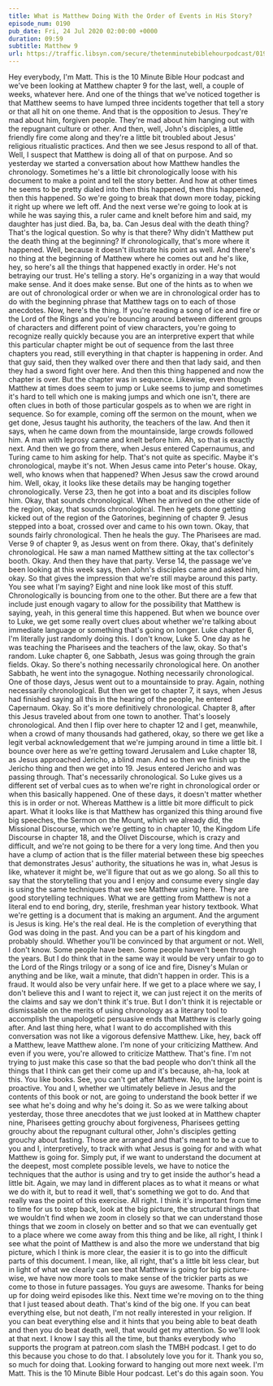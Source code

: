 ```yaml
---
title: What is Matthew Doing With the Order of Events in His Story?
episode_num: 0190
pub_date: Fri, 24 Jul 2020 02:00:00 +0000
duration: 09:59
subtitle: Matthew 9
url: https://traffic.libsyn.com/secure/thetenminutebiblehourpodcast/0190_-_What_is_Matthew_Doing_with_the_Order_of_Events_in_His_Story.mp3
---
```


 Hey everybody, I'm Matt. This is the 10 Minute Bible Hour podcast and we've been looking at Matthew chapter 9 for the last, well, a couple of weeks, whatever here. And one of the things that we've noticed together is that Matthew seems to have lumped three incidents together that tell a story or that all hit on one theme. And that is the opposition to Jesus. They're mad about him, forgiven people. They're mad about him hanging out with the repugnant culture or other. And then, well, John's disciples, a little friendly fire come along and they're a little bit troubled about Jesus' religious ritualistic practices. And then we see Jesus respond to all of that. Well, I suspect that Matthew is doing all of that on purpose. And so yesterday we started a conversation about how Matthew handles the chronology. Sometimes he's a little bit chronologically loose with his document to make a point and tell the story better. And how at other times he seems to be pretty dialed into then this happened, then this happened, then this happened. So we're going to break that down more today, picking it right up where we left off. And the next verse we're going to look at is while he was saying this, a ruler came and knelt before him and said, my daughter has just died. Ba, ba, ba. Can Jesus deal with the death thing? That's the logical question. So why is that there? Why didn't Matthew put the death thing at the beginning? If chronologically, that's more where it happened. Well, because it doesn't illustrate his point as well. And there's no thing at the beginning of Matthew where he comes out and he's like, hey, so here's all the things that happened exactly in order. He's not betraying our trust. He's telling a story. He's organizing in a way that would make sense. And it does make sense. But one of the hints as to when we are out of chronological order or when we are in chronological order has to do with the beginning phrase that Matthew tags on to each of those anecdotes. Now, here's the thing. If you're reading a song of ice and fire or the Lord of the Rings and you're bouncing around between different groups of characters and different point of view characters, you're going to recognize really quickly because you are an interpretive expert that while this particular chapter might be out of sequence from the last three chapters you read, still everything in that chapter is happening in order. And that guy said, then they walked over there and then that lady said, and then they had a sword fight over here. And then this thing happened and now the chapter is over. But the chapter was in sequence. Likewise, even though Matthew at times does seem to jump or Luke seems to jump and sometimes it's hard to tell which one is making jumps and which one isn't, there are often clues in both of those particular gospels as to when we are right in sequence. So for example, coming off the sermon on the mount, when we get done, Jesus taught his authority, the teachers of the law. And then it says, when he came down from the mountainside, large crowds followed him. A man with leprosy came and knelt before him. Ah, so that is exactly next. And then we go from there, when Jesus entered Capernaumus, and Turing came to him asking for help. That's not quite as specific. Maybe it's chronological, maybe it's not. When Jesus came into Peter's house. Okay, well, who knows when that happened? When Jesus saw the crowd around him. Well, okay, it looks like these details may be hanging together chronologically. Verse 23, then he got into a boat and its disciples follow him. Okay, that sounds chronological. When he arrived on the other side of the region, okay, that sounds chronological. Then he gets done getting kicked out of the region of the Gatorines, beginning of chapter 9. Jesus stepped into a boat, crossed over and came to his own town. Okay, that sounds fairly chronological. Then he heals the guy. The Pharisees are mad. Verse 9 of chapter 9, as Jesus went on from there. Okay, that's definitely chronological. He saw a man named Matthew sitting at the tax collector's booth. Okay. And then they have that party. Verse 14, the passage we've been looking at this week says, then John's disciples came and asked him, okay. So that gives the impression that we're still maybe around this party. You see what I'm saying? Eight and nine look like most of this stuff. Chronologically is bouncing from one to the other. But there are a few that include just enough vagary to allow for the possibility that Matthew is saying, yeah, in this general time this happened. But when we bounce over to Luke, we get some really overt clues about whether we're talking about immediate language or something that's going on longer. Luke chapter 6, I'm literally just randomly doing this. I don't know, Luke 5. One day as he was teaching the Pharisees and the teachers of the law, okay. So that's random. Luke chapter 6, one Sabbath, Jesus was going through the grain fields. Okay. So there's nothing necessarily chronological here. On another Sabbath, he went into the synagogue. Nothing necessarily chronological. One of those days, Jesus went out to a mountainside to pray. Again, nothing necessarily chronological. But then we get to chapter 7, it says, when Jesus had finished saying all this in the hearing of the people, he entered Capernaum. Okay. So it's more definitively chronological. Chapter 8, after this Jesus traveled about from one town to another. That's loosely chronological. And then I flip over here to chapter 12 and I get, meanwhile, when a crowd of many thousands had gathered, okay, so there we get like a legit verbal acknowledgement that we're jumping around in time a little bit. I bounce over here as we're getting toward Jerusalem and Luke chapter 18, as Jesus approached Jericho, a blind man. And so then we finish up the Jericho thing and then we get into 19. Jesus entered Jericho and was passing through. That's necessarily chronological. So Luke gives us a different set of verbal cues as to when we're right in chronological order or when this basically happened. One of these days, it doesn't matter whether this is in order or not. Whereas Matthew is a little bit more difficult to pick apart. What it looks like is that Matthew has organized this thing around five big speeches, the Sermon on the Mount, which we already did, the Missional Discourse, which we're getting to in chapter 10, the Kingdom Life Discourse in chapter 18, and the Olivet Discourse, which is crazy and difficult, and we're not going to be there for a very long time. And then you have a clump of action that is the filler material between these big speeches that demonstrates Jesus' authority, the situations he was in, what Jesus is like, whatever it might be, we'll figure that out as we go along. So all this to say that the storytelling that you and I enjoy and consume every single day is using the same techniques that we see Matthew using here. They are good storytelling techniques. What we are getting from Matthew is not a literal end to end boring, dry, sterile, freshman year history textbook. What we're getting is a document that is making an argument. And the argument is Jesus is king. He's the real deal. He is the completion of everything that God was doing in the past. And you can be a part of his kingdom and probably should. Whether you'll be convinced by that argument or not. Well, I don't know. Some people have been. Some people haven't been through the years. But I do think that in the same way it would be very unfair to go to the Lord of the Rings trilogy or a song of ice and fire, Disney's Mulan or anything and be like, wait a minute, that didn't happen in order. This is a fraud. It would also be very unfair here. If we get to a place where we say, I don't believe this and I want to reject it, we can just reject it on the merits of the claims and say we don't think it's true. But I don't think it is rejectable or dismissable on the merits of using chronology as a literary tool to accomplish the unapologetic persuasive ends that Matthew is clearly going after. And last thing here, what I want to do accomplished with this conversation was not like a vigorous defensive Matthew. Like, hey, back off a Matthew, leave Matthew alone. I'm none of your criticizing Matthew. And even if you were, you're allowed to criticize Matthew. That's fine. I'm not trying to just make this case so that the bad people who don't think all the things that I think can get their come up and it's because, ah-ha, look at this. You like books. See, you can't get after Matthew. No, the larger point is proactive. You and I, whether we ultimately believe in Jesus and the contents of this book or not, are going to understand the book better if we see what he's doing and why he's doing it. So as we were talking about yesterday, those three anecdotes that we just looked at in Matthew chapter nine, Pharisees getting grouchy about forgiveness, Pharisees getting grouchy about the repugnant cultural other, John's disciples getting grouchy about fasting. Those are arranged and that's meant to be a cue to you and I, interpretively, to track with what Jesus is going for and with what Matthew is going for. Simply put, if we want to understand the document at the deepest, most complete possible levels, we have to notice the techniques that the author is using and try to get inside the author's head a little bit. Again, we may land in different places as to what it means or what we do with it, but to read it well, that's something we got to do. And that really was the point of this exercise. All right. I think it's important from time to time for us to step back, look at the big picture, the structural things that we wouldn't find when we zoom in closely so that we can understand those things that we zoom in closely on better and so that we can eventually get to a place where we come away from this thing and be like, all right, I think I see what the point of Matthew is and also the more we understand that big picture, which I think is more clear, the easier it is to go into the difficult parts of this document. I mean, like, all right, that's a little bit less clear, but in light of what we clearly can see that Matthew is going for big picture-wise, we have now more tools to make sense of the trickier parts as we come to those in future passages. You guys are awesome. Thanks for being up for doing weird episodes like this. Next time we're moving on to the thing that I just teased about death. That's kind of the big one. If you can beat everything else, but not death, I'm not really interested in your religion. If you can beat everything else and it hints that you being able to beat death and then you do beat death, well, that would get my attention. So we'll look at that next. I know I say this all the time, but thanks everybody who supports the program at patreon.com slash the TMBH podcast. I get to do this because you chose to do that. I absolutely love you for it. Thank you so, so much for doing that. Looking forward to hanging out more next week. I'm Matt. This is the 10 Minute Bible Hour podcast. Let's do this again soon. You